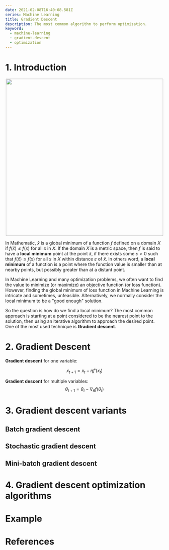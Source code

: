 ```yaml
---
date: 2021-02-08T16:40:08.581Z
series: Machine Learning
title: Gradient Descent
description: The most common algorithm to perform optimization.
keyword:
  - machine-learning
  - gradient-descent
  - optimization
---
```

# 1. Introduction

<img src="http://mathonline.wdfiles.com/local--files/local-maxima-and-minima-and-absolute-maxima-and-minima/Screen%20Shot%202014-08-31%20at%202.33.00%20PM.png" style="display: block;
  margin-left: auto;
  margin-right: auto;
  width: 500px;"></img>

In Mathematic, $\hat{x}$ is a global minimum of a function $f$ defined on a domain $X$ if $f(\hat{x}) \leq f(x)$ for all $x$ in $X$. If the domain $X$ is a metric space, then $f$ is said to have a **local minimum** point at the point $\hat{x}$, if there exists some $ε > 0$ such that $f(\hat{x}) \leq f(x)$ for all $x$ in $X$ within distance $ε$ of $\hat{x}$. In others word, a **local minimum** of a function is a point where the function value is smaller than at nearby points, but possibly greater than at a distant point.

In Machine Learning and many optimization problems, we often want to find the value to minimize (or maximize) an objective function (or loss function). However, finding the global minimum of loss function in Machine Learning is intricate and sometimes, unfeasible. Alternatively, we normally consider the local minimum to be a "good enough" solution.

So the question is how do we find a local minimum? The most common approach is starting at a point considered to be the nearest point to the solution, then using an iterative algorithm to approach the desired point. One of the most used technique is **Gradient descent**.




# 2. Gradient Descent

**Gradient descent** for one variable:

$$
x_{t+1} = x_t - \eta f'(x_t)
$$

**Gradient descent** for multiple variables:
$$
\theta_{t+1} = \theta_t - \nabla_{\theta}f(\theta_t)
$$

# 3. Gradient descent variants
## Batch gradient descent

## Stochastic gradient descent

## Mini-batch gradient descent

# 4. Gradient descent optimization algorithms


# Example
# References

